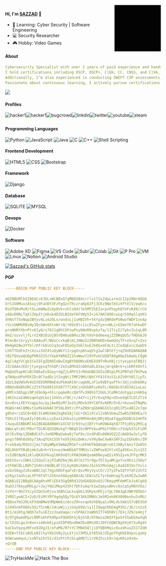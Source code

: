 
<!--
**0xSAZZAD/0xSAZZAD** is a ✨ _special_ ✨ repository because its `README.md` (this file) appears on your GitHub profile.

Here are some ideas to get you started:

- 🔭 I’m currently working on ...
- 🌱 I’m currently learning ...
- 👯 I’m looking to collaborate on ...
- 🤔 I’m looking for help with ...
- 💬 Ask me about ...
- 📫 How to reach me: ...
- 😄 Pronouns: ...
- ⚡ Fun fact: ...
-->

<img align="right" alt="GIF" src="/0xSAZZAD.gif?raw=true" width="150" height="150" />

#### Hi, I'm [SAZZAD](http://sazzad.info/) 👋

-  🌱 Learning: Cyber Security | Software Engineering
-  💻 Security Researcher
-  🎮 Hobby: Video Games



#### About
```yaml
Cybersecurity Specialist with over 2 years of paid experience and hands-on expertise in Vulnerability Assessments, Penetration Testing, and Security Operations.
I hold certifications including OSCP, OSCP+, C|EH, CC, CNSS, and C)VA, which have built a strong foundation across multiple cybersecurity domains.
Additionally, I’m also experienced in conducting SWIFT CSP assessments, PCI-DSS compliance, and implementing a wide range of security solutions.
Passionate about continuous learning, I actively pursue certifications and engage in security research during my spare time to stay informed and up-to-date.
```
![](https://komarev.com/ghpvc/?username=sazzad1337&color=green)
#### Profiles
[<img align="left" alt="hacker1" src="https://img.shields.io/badge/Hack%20The%20Box-000000?style=flat-square&logo=hackthebox&logoColor=#9FEF00" />][htb]
[<img align="left" alt="hacker1" src="https://img.shields.io/badge/HackerOne-000000?style=flat-square&logo=HackerOne&logoColor=white" />][hacker1]
[<img align="left" alt="bugcrowd" src="https://img.shields.io/badge/Bugcrowd-494649?style=flat-square&logo=Bugcrowd&logoColor=ORANGE" />][bugcrowd]
[<img align="left" alt="linkdin" src="https://img.shields.io/badge/LinkedIn-0077B5?style=flat-square&logo=linkedin&logoColor=white" />][linkedin]
[<img align="left" alt="twitter" src="https://img.shields.io/badge/Twitter-1DA1F2?style=flat-square&logo=twitter&logoColor=white" />][twitter]
[<img align="left" alt="youtube" src="https://img.shields.io/badge/YouTube-FF0000?style=flat-square&logo=youtube&logoColor=white" />][youtube]
[<img align="left" alt="steam" src="https://img.shields.io/badge/Steam-1b2838?style=flat-square&logo=Steam&logoColor=#000000" />][steam]

[htb]: https://app.hackthebox.com/profile/312195
[twitter]: https://twitter.com/0xSAZZAD
[youtube]: https://www.youtube.com/channel/UCTEOMe8tWo73VaRXWEz0Cyw
[linkedin]: https://linkedin.com/in/0xSAZZAD
[hacker1]: https://hackerone.com/0xsazzad
[steam]:https://steamcommunity.com/id/0xSAZZAD
[bugcrowd]:https://bugcrowd.com/0xSazzad

### <br>


<h4 align="left">Programming Languages</h4>

![Python](https://img.shields.io/badge/Python-14354C?style=flat&logo=python&logoColor=ffdd54)
![JavaScript](https://img.shields.io/badge/JavaScript-323330?style=flat&logo=javascript&logoColor=F7DF1E)
![Java](https://img.shields.io/badge/Java-ED8B00?style=flat&logo=oracle&logoColor=white)
![C](https://img.shields.io/badge/C-00599C?style=flat&logo=c&logoColor=white)
![C++](https://img.shields.io/badge/C%2B%2B-00599C?style=flat&logo=c%2B%2B&logoColor=white)
![Shell Scripting](https://img.shields.io/badge/Shell_Script-121011?style=flat&logo=gnu-bash&logoColor=white)



<h4 align="left">Frontend Development</h4>

![HTML5](https://img.shields.io/badge/HTML5-E34F26?style=flat&logo=html5&logoColor=white)
![CSS](https://img.shields.io/badge/CSS3-1572B6?style=flat&logo=css3&logoColor=white)
![Bootstrap](https://img.shields.io/badge/Bootstrap-563D7C?style=flat&logo=bootstrap&logoColor=white)

<h4 align="left">Framework</h4>

![Django](https://img.shields.io/badge/Django-092E20?style=flat&logo=django&logoColor=white)

<h4 align="left">Database</h4>

![SQLITE](https://img.shields.io/badge/SQLite-07405E?style=flat&logo=sqlite&logoColor=white)
![MYSQL](https://img.shields.io/badge/MySQL-005C84?style=flate&logo=mysql&logoColor=white)


<h4 align="left">Devops</h4>

![Docker](https://img.shields.io/badge/Docker-0db7ed?style=flat&logo=docker&logoColor=white)

<h4 align="left">Software</h4>

![Adobe XD](https://img.shields.io/badge/Adobe%20XD-470137?style=flat&logo=Adobe%20XD&logoColor=#FF61F6)
![Figma](https://img.shields.io/badge/Figma-F24E1E?style=flat&logo=figma&logoColor=white)
![VS Code](https://img.shields.io/badge/Visual_Studio_Code-0078D4?style=flat&logo=visual%20studio%20code&logoColor=white)
![Subl](https://img.shields.io/badge/Sublime_Text-%23575757.svg?&style=flat&logo=sublime-text&logoColor=important)
![Colab](https://img.shields.io/badge/Colab-F9AB00?style=flat&logo=googlecolab&color=525252)
![Git](https://img.shields.io/badge/GIT-E44C30?style=flat&logo=git&logoColor=white)
![P Pro](https://img.shields.io/badge/Adobe%20Premiere%20Pro-9999FF?style=flat&logo=Adobe%20Premiere%20Pro&logoColor=white)
![VM](https://img.shields.io/badge/vmware-696566?style=flat&logo=vmware&logoColor=white)
![Linux](https://img.shields.io/badge/Kali_Linux-557C94?style=flat&logo=kali-linux&logoColor=white)
![Notion](https://img.shields.io/badge/Notion-000000?style=flat&logo=notion&logoColor=White)
![Android Studio](https://img.shields.io/badge/Android_Studio-3DDC84?style=flat&logo=android-studio&logoColor=white)



[![Sazzad's GitHub stats](https://github-readme-stats.vercel.app/api?username=0xSAZZAD)](https://github.com/anuraghazra/github-readme-stats)






#### PGP
```yaml
-----BEGIN PGP PUBLIC KEY BLOCK-----

mQINBGMlkGIBEACc8JDLxWCBBxQ7gMBQSB4zrrlv1l5sZdpLarm1CI2p2RNrHQGQ
Ur5JG0MuxzASoyj9FaVDY3FzFgQ2nTRczraKp02Fj3CKz9NeTm5i9fYXlV/ewKcx
MiUTQ0vMsM/t5LukWNwZcXp8Vk+xhlsO4t7ehMPZSEIarpnFhqyhQ7oFvKX0/rCU
y6QvD0RLTqX1ZHpItjkKuk4DZULBIXeY6FVWy53+iG7AKCQ9OrwigrS99qSlqVKS
XhNsT75xNwpZBVyv4Lim2OLn/wndvLj1uHBZVh+tkYydzQNRdePU0wofWDFIxn4p
+VzxbWMGRBsNy3QcGWxOXtoWrrQ/+O9z0lc1ic8lwZFyo+vWLi+G5mxYK7ahkwDF
proNHRYXb+Ptv6IyQ/x7621g0hCGPswPoybNnR9vpbzTq/11TiyI27ybzZu1qL8R
8mZ/ozvvljfLrnIXB18iUjBSYDHOukBHuz3B/VXd+bdmeeqjZZOWqbU5/fHDG6JO
RlmsBxlGryytcQAAudf/BUoCcxkqBiKLJHWu52ZN9hWOD+AwmQ4yTF+oG+qfxZxv
WkHgH20w3YYbl/Hfrk8vUJq3cwFQ5oOy1UklXuEJk0GxmF4LtcJCodqExcLVwbD5
LhhTTDdFeZ+cXzxz3UZ4tuQyWkY11rpgOzp6haqVtg2wCSBlEfj+qZ9UEQARAQAB
tB1TQVpaQUQgPHN3ZS5zYXp6YWRAZ21haWwuY29tPokCUQQTAQgAOwIbAwULCQgH
AgIiAgYVCgkICwIEFgIDAQIeBwIXgBYhBONxoENEXd9TnRukBjrjtyeypsqTBQJj
JZCbAAoJEDrjtyeypsqTnhQP/2e2u8MXdInODXaDLbXaxjmrqGB+k+yibRFX0nT1
MqQaU5ap0CuBJXQ6aEz82wy+dgZjL4MtS3rRHaUBG3DIoZBtpLPh2PNfw579SPwq
q7N4puUPoPEKIDc0CYadDc1tIngNtiTMP29MitBhCYFA1F4s51L6ZV0YV0lJjpTL
2QzLdqVWSHV4UIXEEORRNmE4uPkHaR19rcwgb0LxF1e9dEFqsPfkr3djjndk6OKy
U8NdxBeBhURCzZYXfbG00IShSR777lXUCznUGkBFsoKmTLr86GOcUl0GYA2ioLac
yKMln3A5gpiNPj69o9p+h5irpqAoRccQAfPv390hST2GULJCoM6tdotggzznHHSq
14KIniaI4WUzqm5qVLboj1XkVLvfBC/+/447+ijZYr6vq59p+dSvedqKYLDlZTi4
Qxv0zxiXEYVzqpp3a/qyjAw0QzMfJw1hjMOvb39YC8FXvbKM/O+8/+bzovGTNqMu
MGWUr4mlQM6vtIeRkkbNAF3PIQLQ9Y/cPfaZN9rqGbKWGIXIcq91IPSx4812n7qm
g8h4+riG5C0+88lICmMUS66ZXqR4ZAjlGC+3KIzFColZsNhShmuZ5wR5Z9EHEa/5
TEKcS178ypAIylQ6s6LLujEai52GkuSiyU9M50nAHjDMj8QuAfqgpOGDBlb1HUTb
CXwquQINBGMlkGIBEADA8RBHlGXCkF3r93twjIBfrYuMZWA4qh877FSjRVy2M5Lg
GWpLqYcAV/PBvtTQ1NlQUSQNvkgTrNBq5I6cNPPsbuaPbLFtRDcvI5dpkX3iFsDR
bh7Ev9Xp1ZEWBdCXfcJoHEMBqVwkw9jTeF8x/UzdPdEoO8NXOZ2ZiN4D5w3vlyfD
gngsf0Nh8dX6y73AuqTGXc5ShfeX9jKGiOmKv/eYHy8wCXwNxSRF3spIGhU6n/IM
F+xk8aQ/M3U2Jjmi7SOyWRpk5WAmZRGkf+uXFHUf6QAGqK+xEIJHBytAeifZw85G
0QLAhHY5RaDjmk2uQ+hrV1nxeiHwWGbATfMN3slvZWPae82hlvXIg45KvcJLn1SI
svIdBtNpN1zKluQKXUYKuql6K9oQTcFKW2KWkQvmA00eywQIsX9SZyvmJFFqrMK5
GbES5xrvINH1125QaIlajPZaMZ6ejNLdVlKJ7Sr9gvfOl5yaMCgofvx9hz1J5Ew7
xtF6WlDLLB0h71hAhchNdBLdFJ1LkyKU6iKAHzJGiGStMoSAqjL0aAIB1Ux7Xvls
ovbn58qyZiRioBBCJql7XgvO8GFqaFxErQscMVyVysCO//2TyZFwIQfVfdF22h72
qlKgz1oGhiaL5PYkF4Tt256ne58Ayq6A8zALtEWJu5C7yrbmHnag7Le6XEZwJwAR
AQABiQI2BBgBCAAgAhsMFiEE43GgQ0Rd31OdG6QGOuO3J7KmypMFAmMlkJsACgkQ
OuO3J7KmypMOLg/+JwjY6UiMkp425htfDhtuAqrk1w2qmyu8Hvc8xCqSyRKhVOz/
3zVV+r96IYtcyVZQn5xRjvoJ6BhCwLkxqb613GMyknM5jiYgL70A3g63NKYDDbSr
2VROlywACI+2zD/EiMtYRf9gdqSQy7Qc6Y1KkIMNUc1m5M2eh0KX09Benhu3uMU/
46Bxe7HJ2RLkP3dmBMwVUMpWmExz8coZ9nvvqe0zhENyqlu9HLdsXmb1S7vBD3Gd
SJXH5nkFH8Os5OiT5rmB/24cwWjijiG4yD9d/iy1lI0wqC0bEAgM3hL/3E/cnSiE
Bt1/miHtg/WQh7oTusEZzzJoaUaqe//vhPAkCVaW95IT74OhBVj7E4jJZ9/e4mjf
Q/9Tg9amdPpzL0MFokhPX4RpxFQUHShSjQjGtB/GY0wsa2W2XTpoGYS5wEG4wXqH
m/lD1DLgwJn8un+i48ob6jpzdIDP9Ond6WZOu8McU0iJDYC6QWCBg59jKt5u8g4S
baCkuYqzgzRFxo92DgJI/efaM6/Rf+YC7MN45QljiOYQBhMqic6xaVKuuZX1TZdH
H3EB+YI6CsBdLeBIlhyYkb2X0y2yLkYjnl5M5LEt05SkJZEgefPgKbE0XpvLqoHy
6GWcwwmqvL/ssNTa1hY5I/d1xPttFcbLqAMD7i1rVRZ5cLk9+JqsKRie9s8=
=QrUB
-----END PGP PUBLIC KEY BLOCK-----

```









<!-- <a href="https://www.cprogramming.com/" target="_blank" rel="noreferrer"> <img src="https://raw.githubusercontent.com/devicons/devicon/master/icons/c/c-original.svg" alt="c" width="40" height="40"/> </a>
<a href="https://www.python.org" target="_blank" rel="noreferrer"> <img src="https://raw.githubusercontent.com/devicons/devicon/master/icons/python/python-original.svg" alt="python" width="40" height="40"/> </a>
<a href="https://www.java.com" target="_blank" rel="noreferrer"> <img src="https://raw.githubusercontent.com/devicons/devicon/master/icons/java/java-original.svg" alt="java" width="40" height="40"/>
</a>
<a href="https://www.w3.org/html/" target="_blank" rel="noreferrer"> <img src="https://raw.githubusercontent.com/devicons/devicon/master/icons/html5/html5-original-wordmark.svg" alt="html5" width="40" height="40"/> </a>
<a href="https://www.w3schools.com/css/" target="_blank" rel="noreferrer"> <img src="https://raw.githubusercontent.com/devicons/devicon/master/icons/css3/css3-original-wordmark.svg" alt="css3" width="40" height="40"/> </a>
<a href="https://getbootstrap.com" target="_blank" rel="noreferrer"> <img src="https://raw.githubusercontent.com/devicons/devicon/master/icons/bootstrap/bootstrap-original.svg" alt="bootstrap" width="40" height="40"/> </a>
<a href="https://www.mysql.com/" target="_blank" rel="noreferrer"> <img src="https://raw.githubusercontent.com/devicons/devicon/master/icons/mysql/mysql-original-wordmark.svg" alt="mysql" width="40" height="40"/> </a>
<a href="https://www.sqlite.org/" target="_blank" rel="noreferrer"> <img src="https://www.vectorlogo.zone/logos/sqlite/sqlite-icon.svg" alt="sqlite" width="40" height="40"/> </a>
<a href="https://www.djangoproject.com/" target="_blank" rel="noreferrer"> <img src="https://github.com/devicons/devicon/blob/master/icons/django/django-plain-wordmark.svg" alt="django" width="40" height="40"/> </a>
<a href="https://www.docker.com/" target="_blank" rel="noreferrer"> <img src="https://raw.githubusercontent.com/devicons/devicon/master/icons/docker/docker-original-wordmark.svg" alt="docker" width="40" height="40"/> </a>
<a href="https://www.figma.com/" target="_blank" rel="noreferrer"> <img src="https://www.vectorlogo.zone/logos/figma/figma-icon.svg" alt="figma" width="40" height="40"/> </a>    
<a href="https://postman.com" target="_blank" rel="noreferrer"> <img src="https://www.vectorlogo.zone/logos/getpostman/getpostman-icon.svg" alt="postman" width="40" height="40"/> </a>  
<a href="https://www.adobe.com/products/xd.html" target="_blank" rel="noreferrer"> <img src="https://cdn.worldvectorlogo.com/logos/adobe-xd.svg" alt="xd" width="40" height="40"/> </a> 
<a href="https://www.adobe.com/products/xd.html" target="_blank" rel="noreferrer"> <img src="https://raw.githubusercontent.com/devicons/devicon/master/icons/vscode/vscode-original.svg" alt="vscode" width="40" height="40"/> </a> 
<a href="https://www.adobe.com/products/xd.html" target="_blank" rel="noreferrer"> <img src="https://raw.githubusercontent.com/devicons/devicon/master/icons/premierepro/premierepro-original.svg" alt="premierepro" width="40" height="40"/> </a>
-->


<img src="https://tryhackme-badges.s3.amazonaws.com/0xSAZZAD.png" alt="TryHackMe"> <img src="http://www.hackthebox.eu/badge/image/312195" alt="Hack The Box">
